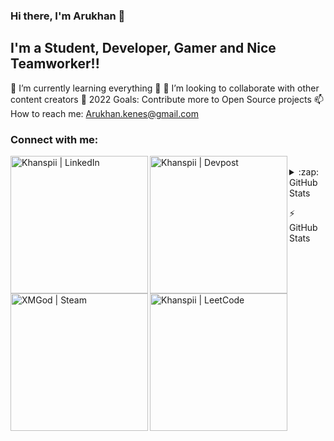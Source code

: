 ### Hi there, I'm Arukhan 👋

## I'm a Student, Developer, Gamer and Nice Teamworker!!
🌱 I’m currently learning everything 🤣
👯 I’m looking to collaborate with other content creators
🥅 2022 Goals: Contribute more to Open Source projects
📫 How to reach me: Arukhan.kenes@gmail.com

### Connect with me:

[<img align = "left" alt ="Khanspii | LinkedIn" width ="220px" src = "https://www.linkedin.com/in/khanspii/?locale=en_US" />][Linkedin]
[<img align = "left" alt ="Khanspii | Devpost" width ="220px" src = "https://devpost.com/arukhan-kenes?ref_content=user-portfolio&ref_feature=portfolio&ref_medium=global-nav" />][Devpost]
[<img align = "left" alt ="XMGod | Steam" width ="220px" src = "https://steamcommunity.com/profiles/76561198101621795/" />][Steam]
[<img align = "left" alt ="Khanspii | LeetCode" width ="220px" src = "https://leetcode.com/Khanspii/" />][LeetCode]

<br />

<details>
  <summary>:zap: GitHub Stats</summary>

  <img align="left" alt="Khanspii's GitHub Stats" src="https://github-readme-stats.codestackr.vercel.app/api?username=codeSTACKr&show_icons=true&hide_border=true" />

</details>


[Linkedin]: https://www.linkedin.com/in/khanspii/?locale=en_US
[Devpost]: https://www.youtube.com/playlist?list=PLkwxH9e_vrAJ0WbEsFA9W3I1W-g_BTsbt
[Steam]: https://steamcommunity.com/profiles/76561198101621795/
[LeetCode]: https://leetcode.com/Khanspii/

⚡ GitHub Stats
